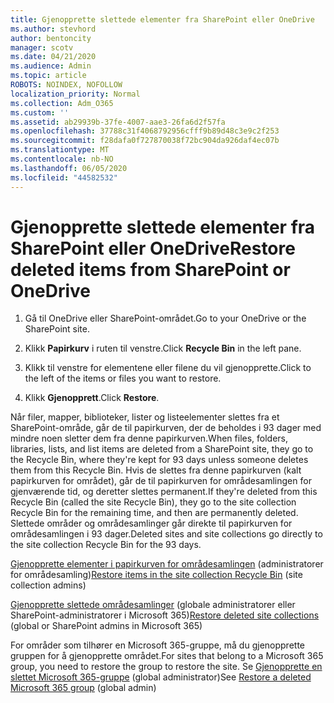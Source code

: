 ```yaml
---
title: Gjenopprette slettede elementer fra SharePoint eller OneDrive
ms.author: stevhord
author: bentoncity
manager: scotv
ms.date: 04/21/2020
ms.audience: Admin
ms.topic: article
ROBOTS: NOINDEX, NOFOLLOW
localization_priority: Normal
ms.collection: Adm_O365
ms.custom: ''
ms.assetid: ab29939b-37fe-4007-aae3-26fa6d2f57fa
ms.openlocfilehash: 37788c31f4068792956cfff9b89d48c3e9c2f253
ms.sourcegitcommit: f28dafa0f727870038f72bc904da926daf4ec07b
ms.translationtype: MT
ms.contentlocale: nb-NO
ms.lasthandoff: 06/05/2020
ms.locfileid: "44582532"
---
```

# <a name="restore-deleted-items-from-sharepoint-or-onedrive"></a><span data-ttu-id="5c7b2-102">Gjenopprette slettede elementer fra SharePoint eller OneDrive</span><span class="sxs-lookup"><span data-stu-id="5c7b2-102">Restore deleted items from SharePoint or OneDrive</span></span>

1. <span data-ttu-id="5c7b2-103">Gå til OneDrive eller SharePoint-området.</span><span class="sxs-lookup"><span data-stu-id="5c7b2-103">Go to your OneDrive or the SharePoint site.</span></span>
    
2. <span data-ttu-id="5c7b2-104">Klikk **Papirkurv** i ruten til venstre.</span><span class="sxs-lookup"><span data-stu-id="5c7b2-104">Click **Recycle Bin** in the left pane.</span></span> 
    
3. <span data-ttu-id="5c7b2-105">Klikk til venstre for elementene eller filene du vil gjenopprette.</span><span class="sxs-lookup"><span data-stu-id="5c7b2-105">Click to the left of the items or files you want to restore.</span></span>
    
4. <span data-ttu-id="5c7b2-106">Klikk **Gjenopprett**.</span><span class="sxs-lookup"><span data-stu-id="5c7b2-106">Click **Restore**.</span></span> 
    
<span data-ttu-id="5c7b2-107">Når filer, mapper, biblioteker, lister og listeelementer slettes fra et SharePoint-område, går de til papirkurven, der de beholdes i 93 dager med mindre noen sletter dem fra denne papirkurven.</span><span class="sxs-lookup"><span data-stu-id="5c7b2-107">When files, folders, libraries, lists, and list items are deleted from a SharePoint site, they go to the Recycle Bin, where they're kept for 93 days unless someone deletes them from this Recycle Bin.</span></span> <span data-ttu-id="5c7b2-108">Hvis de slettes fra denne papirkurven (kalt papirkurven for området), går de til papirkurven for områdesamlingen for gjenværende tid, og deretter slettes permanent.</span><span class="sxs-lookup"><span data-stu-id="5c7b2-108">If they're deleted from this Recycle Bin (called the site Recycle Bin), they go to the site collection Recycle Bin for the remaining time, and then are permanently deleted.</span></span> <span data-ttu-id="5c7b2-109">Slettede områder og områdesamlinger går direkte til papirkurven for områdesamlingen i 93 dager.</span><span class="sxs-lookup"><span data-stu-id="5c7b2-109">Deleted sites and site collections go directly to the site collection Recycle Bin for the 93 days.</span></span>
  
<span data-ttu-id="5c7b2-110">[Gjenopprette elementer i papirkurven for områdesamlingen](https://go.microsoft.com/fwlink/?linkid=867800) (administratorer for områdesamling)</span><span class="sxs-lookup"><span data-stu-id="5c7b2-110">[Restore items in the site collection Recycle Bin](https://go.microsoft.com/fwlink/?linkid=867800) (site collection admins)</span></span> 
  
<span data-ttu-id="5c7b2-111">[Gjenopprette slettede områdesamlinger](https://go.microsoft.com/fwlink/?linkid=867660) (globale administratorer eller SharePoint-administratorer i Microsoft 365)</span><span class="sxs-lookup"><span data-stu-id="5c7b2-111">[Restore deleted site collections](https://go.microsoft.com/fwlink/?linkid=867660) (global or SharePoint admins in Microsoft 365)</span></span> 
  
<span data-ttu-id="5c7b2-112">For områder som tilhører en Microsoft 365-gruppe, må du gjenopprette gruppen for å gjenopprette området.</span><span class="sxs-lookup"><span data-stu-id="5c7b2-112">For sites that belong to a Microsoft 365 group, you need to restore the group to restore the site.</span></span> <span data-ttu-id="5c7b2-113">Se [Gjenopprette en slettet Microsoft 365-gruppe](https://go.microsoft.com/fwlink/?linkid=867802) (global administrator)</span><span class="sxs-lookup"><span data-stu-id="5c7b2-113">See [Restore a deleted Microsoft 365 group](https://go.microsoft.com/fwlink/?linkid=867802) (global admin)</span></span> 
  

